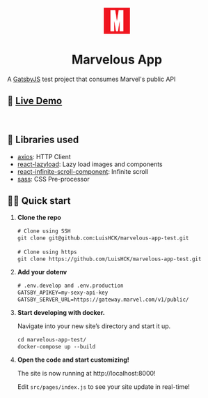 <p align="center">
  <a href="https://marverlous-app-test.netlify.app/">
    <img alt="App Icon" src="https://github.com/LuisHCK/marvelous-app-test/blob/main/src/images/icon.png?raw=true" width="60" />
  </a>
</p>
<h1 align="center">
  Marvelous App
</h1>

A [GatsbyJS](https://www.gatsbyjs.com/) test project that consumes Marvel's public API

## 🚀 [Live Demo](https://marverlous-app-test.netlify.app/)

&nbsp;

## 👾 Libraries used

- [axios](https://github.com/axios/axios): HTTP Client
- [react-lazyload](https://github.com/twobin/react-lazyload): Lazy load images and components
- [react-infinite-scroll-component](https://github.com/ankeetmaini/react-infinite-scroll-component): Infinite scroll
- [sass](https://github.com/sass/dart-sass): CSS Pre-processor

## 👨‍💻 Quick start

1.  **Clone the repo**

    ```shell
    # Clone using SSH
    git clone git@github.com:LuisHCK/marvelous-app-test.git
    
    # Clone using https
    git clone https://github.com/LuisHCK/marvelous-app-test.git
    ```
    
2.  **Add your dotenv**
    
    ```shell
    # .env.develop and .env.production
    GATSBY_APIKEY=my-sexy-api-key
    GATSBY_SERVER_URL=https://gateway.marvel.com/v1/public/
    ```

3.  **Start developing with docker.**

    Navigate into your new site’s directory and start it up.

    ```shell
    cd marvelous-app-test/
    docker-compose up --build
    ```

4.  **Open the code and start customizing!**

    The site is now running at http://localhost:8000!

    Edit `src/pages/index.js` to see your site update in real-time!
